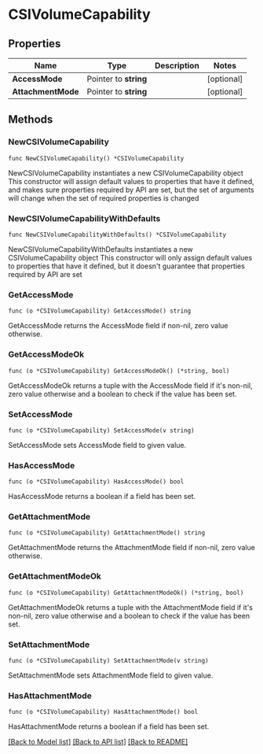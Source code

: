 # CSIVolumeCapability

## Properties

Name | Type | Description | Notes
------------ | ------------- | ------------- | -------------
**AccessMode** | Pointer to **string** |  | [optional] 
**AttachmentMode** | Pointer to **string** |  | [optional] 

## Methods

### NewCSIVolumeCapability

`func NewCSIVolumeCapability() *CSIVolumeCapability`

NewCSIVolumeCapability instantiates a new CSIVolumeCapability object
This constructor will assign default values to properties that have it defined,
and makes sure properties required by API are set, but the set of arguments
will change when the set of required properties is changed

### NewCSIVolumeCapabilityWithDefaults

`func NewCSIVolumeCapabilityWithDefaults() *CSIVolumeCapability`

NewCSIVolumeCapabilityWithDefaults instantiates a new CSIVolumeCapability object
This constructor will only assign default values to properties that have it defined,
but it doesn't guarantee that properties required by API are set

### GetAccessMode

`func (o *CSIVolumeCapability) GetAccessMode() string`

GetAccessMode returns the AccessMode field if non-nil, zero value otherwise.

### GetAccessModeOk

`func (o *CSIVolumeCapability) GetAccessModeOk() (*string, bool)`

GetAccessModeOk returns a tuple with the AccessMode field if it's non-nil, zero value otherwise
and a boolean to check if the value has been set.

### SetAccessMode

`func (o *CSIVolumeCapability) SetAccessMode(v string)`

SetAccessMode sets AccessMode field to given value.

### HasAccessMode

`func (o *CSIVolumeCapability) HasAccessMode() bool`

HasAccessMode returns a boolean if a field has been set.

### GetAttachmentMode

`func (o *CSIVolumeCapability) GetAttachmentMode() string`

GetAttachmentMode returns the AttachmentMode field if non-nil, zero value otherwise.

### GetAttachmentModeOk

`func (o *CSIVolumeCapability) GetAttachmentModeOk() (*string, bool)`

GetAttachmentModeOk returns a tuple with the AttachmentMode field if it's non-nil, zero value otherwise
and a boolean to check if the value has been set.

### SetAttachmentMode

`func (o *CSIVolumeCapability) SetAttachmentMode(v string)`

SetAttachmentMode sets AttachmentMode field to given value.

### HasAttachmentMode

`func (o *CSIVolumeCapability) HasAttachmentMode() bool`

HasAttachmentMode returns a boolean if a field has been set.


[[Back to Model list]](../README.md#documentation-for-models) [[Back to API list]](../README.md#documentation-for-api-endpoints) [[Back to README]](../README.md)


